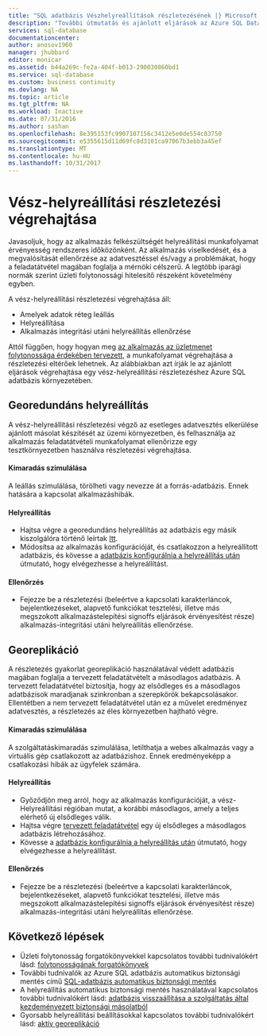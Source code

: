 ```yaml
---
title: "SQL adatbázis Vészhelyreállítások részletezésének |} Microsoft Docs"
description: "További útmutatás és ajánlott eljárások az Azure SQL Database a vészhelyreállítások részletezésének végrehajtásához."
services: sql-database
documentationcenter: 
author: anosov1960
manager: jhubbard
editor: monicar
ms.assetid: b44a269c-fe2a-404f-b013-290030860bd1
ms.service: sql-database
ms.custom: business continuity
ms.devlang: NA
ms.topic: article
ms.tgt_pltfrm: NA
ms.workload: Inactive
ms.date: 07/31/2016
ms.author: sashan
ms.openlocfilehash: 8e395153fc9907107156c3412e5e0de554c83750
ms.sourcegitcommit: e5355615d11d69fc8d3101ca97067b3ebb3a45ef
ms.translationtype: MT
ms.contentlocale: hu-HU
ms.lasthandoff: 10/31/2017
---
```

# <a name="performing-disaster-recovery-drill"></a>Vész-helyreállítási részletezési végrehajtása
Javasoljuk, hogy az alkalmazás felkészültségét helyreállítási munkafolyamat érvényesség rendszeres időközönként. Az alkalmazás viselkedését, és a megvalósítását ellenőrzése az adatvesztéssel és/vagy a problémákat, hogy a feladatátvétel magában foglalja a mérnöki célszerű. A legtöbb iparági normák szerint üzleti folytonossági hitelesítő részeként követelmény egyben.

A vész-helyreállítási részletezési végrehajtása áll:

* Amelyek adatok réteg leállás
* Helyreállítása
* Alkalmazás integritási utáni helyreállítás ellenőrzése

Attól függően, hogy hogyan meg [az alkalmazás az üzletmenet folytonossága érdekében tervezett](sql-database-business-continuity.md), a munkafolyamat végrehajtása a részletezési eltérőek lehetnek. Az alábbiakban azt írják le az ajánlott eljárások végrehajtása egy vész-helyreállítási részletezéshez Azure SQL adatbázis környezetében.

## <a name="geo-restore"></a>Georedundáns helyreállítás
A vész-helyreállítási részletezési végző az esetleges adatvesztés elkerülése ajánlott másolat készítését az üzemi környezetben, és felhasználja az alkalmazás feladatátvételi munkafolyamat ellenőrizze egy tesztkörnyezetben használva részletezési végrehajtása.

#### <a name="outage-simulation"></a>Kimaradás szimulálása
A leállás szimulálása, törölheti vagy nevezze át a forrás-adatbázis. Ennek hatására a kapcsolat alkalmazáshibák.

#### <a name="recovery"></a>Helyreállítás
* Hajtsa végre a georedundáns helyreállítás az adatbázis egy másik kiszolgálóra történő leírtak [Itt](sql-database-disaster-recovery.md).
* Módosítsa az alkalmazás konfigurációját, és csatlakozzon a helyreállított adatbázis, és kövesse a [adatbázis konfigurálnia a helyreállítás után](sql-database-disaster-recovery.md) útmutató, hogy elvégezhesse a helyreállítást.

#### <a name="validation"></a>Ellenőrzés
* Fejezze be a részletezési (beleértve a kapcsolati karakterláncok, bejelentkezéseket, alapvető funkciókat tesztelési, illetve más megszokott alkalmazástelepítési signoffs eljárások érvényesítést része) alkalmazás-integritási utáni helyreállítás ellenőrzése.

## <a name="geo-replication"></a>Georeplikáció
A részletezés gyakorlat georeplikáció használatával védett adatbázis magában foglalja a tervezett feladatátvételt a másodlagos adatbázis. A tervezett feladatátvétel biztosítja, hogy az elsődleges és a másodlagos adatbázisok maradjanak szinkronban a szerepkörök bekapcsolásakor. Ellentétben a nem tervezett feladatátvétel után ez a művelet eredményez adatvesztés, a részletezés az éles környezetben hajtható végre.

#### <a name="outage-simulation"></a>Kimaradás szimulálása
A szolgáltatáskimaradás szimulálása, letilthatja a webes alkalmazás vagy a virtuális gép csatlakozott az adatbázishoz. Ennek eredményeképp a csatlakozási hibák az ügyfelek számára.

#### <a name="recovery"></a>Helyreállítás
* Győződjön meg arról, hogy az alkalmazás konfigurációját, a vész-Helyreállítási régióban mutat, a korábbi másodlagos, amely a teljes elérhető új elsődleges válik.
* Hajtsa végre [tervezett feladatátvétel](scripts/sql-database-setup-geodr-and-failover-database-powershell.md) egy új elsődleges a másodlagos adatbázis létrehozásához.
* Kövesse a [adatbázis konfigurálnia a helyreállítás után](sql-database-disaster-recovery.md) útmutató, hogy elvégezhesse a helyreállítást.

#### <a name="validation"></a>Ellenőrzés
* Fejezze be a részletezési (beleértve a kapcsolati karakterláncok, bejelentkezéseket, alapvető funkciókat tesztelési, illetve más megszokott alkalmazástelepítési signoffs eljárások érvényesítést része) alkalmazás-integritási utáni helyreállítás ellenőrzése.

## <a name="next-steps"></a>Következő lépések
* Üzleti folytonosság forgatókönyvekkel kapcsolatos további tudnivalókért lásd: [folytonosságának forgatókönyvek](sql-database-business-continuity.md)
* További tudnivalók az Azure SQL adatbázis automatikus biztonsági mentés című [SQL-adatbázis automatikus biztonsági mentés](sql-database-automated-backups.md)
* A helyreállítás automatikus biztonsági mentés használatával kapcsolatos további tudnivalókért lásd: [adatbázis visszaállítása a szolgáltatás által kezdeményezett biztonsági másolatból](sql-database-recovery-using-backups.md)
* Gyorsabb helyreállítási beállításokkal kapcsolatos további tudnivalókért lásd: [aktív georeplikáció](sql-database-geo-replication-overview.md)  
